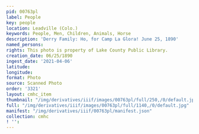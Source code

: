 ```yaml
---
pid: 00763pl
label: People
key: people
location: Leadville (Colo.)
keywords: People, Men, Children, Animals, Horse
description: 'Derry Family: Ho, for Camp La Glora! June 25, 1890'
named_persons: 
rights: This photo is property of Lake County Public Library.
creation_date: 06/25/1890
ingest_date: '2021-04-06'
latitude: 
longitude: 
format: Photo
source: Scanned Photo
order: '3321'
layout: cmhc_item
thumbnail: "/img/derivatives/iiif/images/00763pl/full/250,/0/default.jpg"
full: "/img/derivatives/iiif/images/00763pl/full/1140,/0/default.jpg"
manifest: "/img/derivatives/iiif/00763pl/manifest.json"
collection: cmhc
! '': 
---
```

